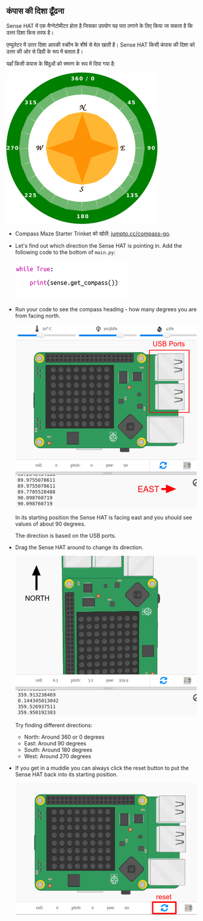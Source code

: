## कंपास की दिशा ढूँढना

Sense HAT में एक मैग्नेटोमीटर होता है जिसका उपयोग यह पता लगाने के लिए किया जा सकता है कि उत्तर दिशा किस तरफ है।

एम्यूलेटर में उत्तर दिशा आपकी स्क्रीन के शीर्ष से मेल खाती है। Sense HAT किसी कंपास की दिशा को उत्तर की ओर से डिग्री के रूप में बताता है।

यहाँ किसी कंपास के बिंदुओं को स्मरण के रूप में दिया गया है:

![screenshot](images/compass-nsew.png)

+ Compass Maze Starter Trinket को खोलें: <a href="http://jumpto.cc/compass-go" target="_blank">jumpto.cc/compass-go</a>.

+ Let's find out which direction the Sense HAT is pointing in. Add the following code to the bottom of `main.py`:
    
    ![screenshot](images/compass-get.png)

+ Run your code to see the compass heading - how many degrees you are from facing north.
    
    ![screenshot](images/compass-east.png)
    
    In its starting position the Sense HAT is facing east and you should see values of about 90 degrees.
    
    The direction is based on the USB ports.

+ Drag the Sense HAT around to change its direction.
    
    ![screenshot](images/compass-north.png)
    
    Try finding different directions:
    
    + North: Around 360 or 0 degrees 
    + East: Around 90 degrees
    + South: Around 180 degrees
    + West: Around 270 degrees

+ If you get in a muddle you can always click the reset button to put the Sense HAT back into its starting position.
    
    ![screenshot](images/compass-reset.png)